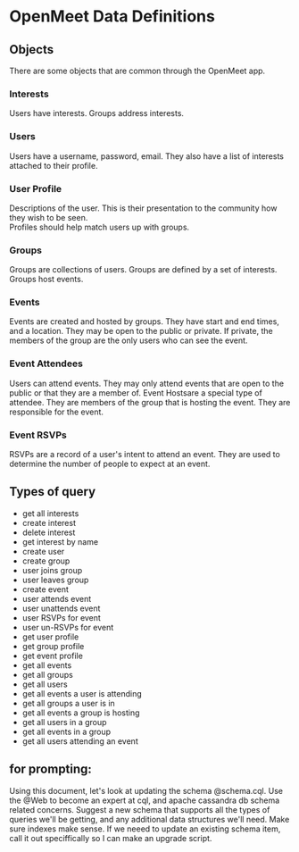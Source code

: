 # OpenMeet Data Definitions

## Objects
There are some objects that are common through the OpenMeet app.


### Interests

Users have interests. Groups address interests.

### Users

Users have a username, password, email.  They also have a list of interests attached to their profile.

### User Profile

Descriptions of the user.  This is their presentation to the community how they wish to be seen.  
Profiles should help match users up with groups.

### Groups

Groups are collections of users.  Groups are defined by a set of interests. Groups host events.

### Events

Events are created and hosted by groups. They have start and end times, and a location.  They may be open to the public or private.
If private, the members of the group are the only users who can see the event.

### Event Attendees

Users can attend events.  They may only attend events that are open to the public or that they are a member of.
 Event Hostsare a special type of attendee.  They are members of the group that is hosting the event.  They are responsible for the event.

### Event RSVPs

RSVPs are a record of a user's intent to attend an event.  They are used to determine the number of people to expect at an event.


## Types of query


* get all interests
* create interest
* delete interest
* get interest by name
* create user
* create group
* user joins group
* user leaves group
* create event
* user attends event
* user unattends event
* user RSVPs for event
* user un-RSVPs for event
* get user profile
* get group profile
* get event profile
* get all events
* get all groups
* get all users
* get all events a user is attending
* get all groups a user is in
* get all events a group is hosting
* get all users in a group
* get all events in a group
* get all users attending an event


## for prompting:

Using this document, let's look at updating the schema @schema.cql. Use the @Web to become an expert at cql, and apache cassandra db schema related concerns.
Suggest a new schema that supports all the types of queries we'll be getting, and any additional data structures we'll need.
Make sure indexes make sense.  If we neeed to update an existing schema item, call it out speciffically so I can make an upgrade script.